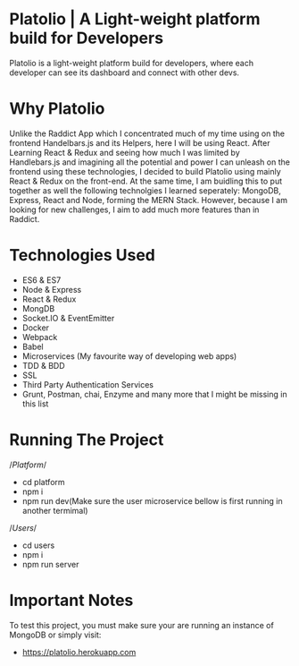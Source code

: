 # Platolio | A Light-weight platform build for Developers

Platolio is a light-weight platform build for developers, where each developer can see its dashboard and connect with other devs.

# Why Platolio
Unlike the Raddict App which I concentrated much of my time using on the frontend Handelbars.js and its Helpers, here I will be using
React. After Learning React & Redux and seeing how much I was limited by Handlebars.js and imagining all the potential and power I
can unleash on the frontend using these technologies, I decided to build Platolio using mainly React & Redux on the front-end.
At the same time, I am buidling this to put together as well the following technolgies I learned seperately: MongoDB, Express, React
and Node, forming the MERN Stack. However, because I am looking for new challenges, I aim to add much more features than in Raddict.

# Technologies Used
 - ES6 & ES7
 - Node & Express
 - React & Redux
 - MongDB
 - Socket.IO & EventEmitter
 - Docker
 - Webpack
 - Babel
 - Microservices (My favourite way of developing web apps)
 - TDD & BDD
 - SSL
 - Third Party Authentication Services
 - Grunt, Postman, chai, Enzyme and many more that I might be missing in this list

# Running The Project
  /*Platform*/
  - cd platform
  - npm i
  - npm run dev(Make sure the user microservice bellow is first running in another termimal)

  /*Users*/
  - cd users
  - npm i
  - npm run server

# Important Notes
To test this project, you must make sure your are running an instance of MongoDB or simply visit:
 * https://platolio.herokuapp.com
